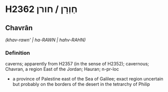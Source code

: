 # H2362 חַוְרָן / חורן

## Chavrân

_(khav-rawn' | ha-RAWN | hahv-RAHN)_

### Definition

caverns; apparently from H2357 (in the sense of H2352); cavernous; Chavran, a region East of the Jordan; Hauran; n-pr-loc

- a province of Palestine east of the Sea of Galilee; exact region uncertain but probably on the borders of the desert in the tetrarchy of Philip
